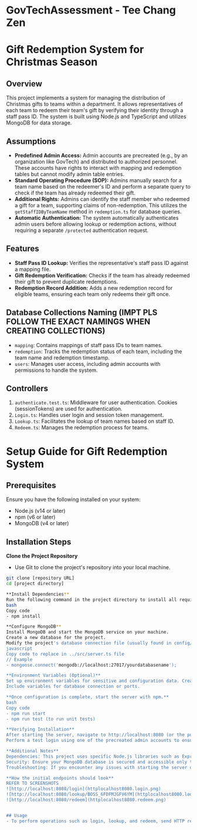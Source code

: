 # GovTechAssessment - Tee Chang Zen

# Gift Redemption System for Christmas Season

## Overview
This project implements a system for managing the distribution of Christmas gifts to teams within a department. It allows representatives of each team to redeem their team's gift by verifying their identity through a staff pass ID. The system is built using Node.js and TypeScript and utilizes MongoDB for data storage.

## Assumptions
- **Predefined Admin Access:** Admin accounts are precreated (e.g., by an organization like GovTech) and distributed to authorized personnel. These accounts have rights to interact with mapping and redemption tables but cannot modify admin table entries.
- **Standard Operating Procedure (SOP):** Admins manually search for a team name based on the redeemer's ID and perform a separate query to check if the team has already redeemed their gift.
- **Additional Rights:** Admins can identify the staff member who redeemed a gift for a team, supporting claims of non-redemption. This utilizes the `getStaffIDByTeamName` method in `redemption.ts` for database queries.
- **Automatic Authentication:** The system automatically authenticates admin users before allowing lookup or redemption actions, without requiring a separate `/protected` authentication request.

## Features
- **Staff Pass ID Lookup:** Verifies the representative's staff pass ID against a mapping file.
- **Gift Redemption Verification:** Checks if the team has already redeemed their gift to prevent duplicate redemptions.
- **Redemption Record Addition:** Adds a new redemption record for eligible teams, ensuring each team only redeems their gift once.

## Database Collections Naming (IMPT PLS FOLLOW THE EXACT NAMINGS WHEN CREATING COLLECTIONS)
- `mapping`: Contains mappings of staff pass IDs to team names.
- `redemption`: Tracks the redemption status of each team, including the team name and redemption timestamp.
- `users`: Manages user access, including admin accounts with permissions to handle the system.

## Controllers
1. `authenticate.test.ts`: Middleware for user authentication. Cookies (sessionTokens) are used for authentication. 
2. `Login.ts`: Handles user login and session token management.
3. `Lookup.ts`: Facilitates the lookup of team names based on staff ID.
4. `Redeem.ts`: Manages the redemption process for teams.

# Setup Guide for Gift Redemption System

## Prerequisites
Ensure you have the following installed on your system:
- Node.js (v14 or later)
- npm (v6 or later)
- MongoDB (v4 or later)

## Installation Steps
**Clone the Project Repository**
   - Use Git to clone the project's repository into your local machine.
   ```bash
   git clone [repository URL]
   cd [project directory]

**Install Dependencies**
Run the following command in the project directory to install all required Node.js dependencies.
bash
Copy code
- npm install

**Configure MongoDB**
Install MongoDB and start the MongoDB service on your machine.
Create a new database for the project.
Modify the project's database connection file (usually found in config/db.js or similar) with your MongoDB URI, database name, and credentials.
javascript
Copy code to replace in ../src/server.ts file 
// Example
- mongoose.connect('mongodb://localhost:27017/yourdatabasename');

**Environment Variables (Optional)**
Set up environment variables for sensitive and configuration data. Create a .env file in the root directory.
Include variables for database connection or ports.

**Once configuration is complete, start the server with npm.**
bash
Copy code
- npm run start
- npm run test (to run unit tests)

**Verifying Installation**
After starting the server, navigate to http://localhost:8080 (or the port you configured) in your web browser to verify that the application is running.
Perform a test login using one of the precreated admin accounts to ensure the database connection and authentication flow are working correctly.

**Additional Notes**
Dependencies: This project uses specific Node.js libraries such as Express for the server framework, Mongoose for MongoDB object modeling. Ensure these are included in your package.json dependencies.
Security: Ensure your MongoDB database is secured and accessible only to authorized users. Use environment variables to store sensitive information like database URIs and keys securely.
Troubleshooting: If you encounter any issues with starting the server or connecting to the database, check the console output for errors. Common issues include missing dependencies, incorrect MongoDB URI, or port conflicts.

**How the initial endpoints should look**
REFER TO SCREENSHOTS
![http://localhost:8080/login](httplocalhost8080.login.png)
![http://localhost:8080/lookup/BOSS_6FDFMJGFV6YM](httplocalhost8080.lookup.BOSS_6FDFMJGFV6YM.png)
![http://localhost:8080/redeem](httplocalhost8080.redeem.png)


## Usage
- To perform operations such as login, lookup, and redeem, send HTTP requests to the respective endpoints with the required data.
